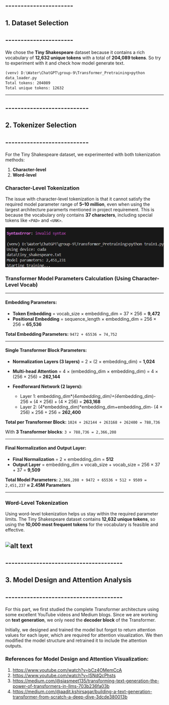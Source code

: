 ## ----------------------

## 1. Dataset Selection

## ----------------------

We chose the **Tiny Shakespeare** dataset because it contains a rich vocabulary of **12,632 unique tokens** with a total of **204,089 tokens**. So try to experiment with it and check how model generate text. 

```
(venv) D:\Water\ChatGPT\group-9\Transformer_Pretraining>python data_loader.py
Total tokens: 204089  
Total unique tokens: 12632
```

---

## ---------------------------

## 2. Tokenizer Selection

## ---------------------------

For the Tiny Shakespeare dataset, we experimented with both tokenization methods:

1. **Character-level**
2. **Word-level**

### Character-Level Tokenization

The issue with character-level tokenization is that it cannot satisfy the required model parameter range of **5–10 million**, even when using the largest architecture paramerts mentioned in project requirement. This is because the vocabulary only contains **37 characters**, including special tokens like `<PAD>` and `<UNK>`.

![Alt text](<./Results/TotalModelParam-With CharLevelTokenizationUsed.png>)

### Transformer Model Parameters Calculation (Using Character-Level Vocab)

---

#### Embedding Parameters:

* **Token Embedding** = vocab_size × embedding_dim = 37 × 256 = **9,472**
* **Positional Embedding** = sequence_length × embedding_dim = 256 × 256 = **65,536**

**Total Embedding Parameters:**
`9472 + 65536 = 74,752`

---

#### Single Transformer Block Parameters:

* **Normalization Layers (3 layers)** = 2 × (2 × embedding_dim) = **1,024**
* **Multi-head Attention** = 4 × (embedding_dim × embedding_dim) = 4 × (256 × 256) = **262,144**
* **Feedforward Network (2 layers):**

  * Layer 1: embedding_dim*(4*embedding_dim)+(4*embedding_dim)- 256 × (4 × 256) + (4 × 256) = **263,168**
  * Layer 2: (4*embedding_dim)*embedding_dim+embedding_dim- (4 × 256) × 256 + 256 = **262,400**

**Total per Transformer Block:**
`1024 + 262144 + 263168 + 262400 = 788,736`

With **3 Transformer blocks**:
`3 × 788,736 = 2,366,208`

---

#### Final Normalization and Output Layer:

* **Final Normalization** = 2 × embedding_dim = **512**
* **Output Layer** = embedding_dim × vocab_size + vocab_size = 256 × 37 + 37 = **9,509**

**Total Model Parameters:**
`2,366,208 + 9472 + 65536 + 512 + 9509 = 2,451,237`
**≈ 2.45M Parameters**

---

### Word-Level Tokenization

Using word-level tokenization helps us stay within the required parameter limits. The Tiny Shakespeare dataset contains **12,632 unique tokens**, so using the **10,000 most frequent tokens** for the vocabulary is feasible and effective.

![alt text](<Training.png>)
---

## --------------------------------------

## 3. Model Design and Attention Analysis

## --------------------------------------

For this part, we first studied the complete Transformer architecture using some excellent YouTube videos and Medium blogs. Since we are working on **text generation**, we only need the **decoder block** of the Transformer.

Initially, we designed and trained the model but forgot to return attention values for each layer, which are required for attention visualization. We then modified the model structure and retrained it to include the attention outputs.

### References for Model Design and Attention Visualization:

1. https://www.youtube.com/watch?v=bCz4OMemCcA
2. https://www.youtube.com/watch?v=ISNdQcPhsts
3. https://medium.com/@sjasmeet135/transforming-text-generation-the-power-of-transformers-in-llms-703b236fa03b
4. https://medium.com/@aadit.kshirsagar/building-a-text-generation-transformer-from-scratch-a-deep-dive-3dcde380013b
